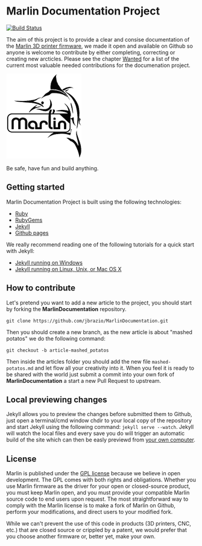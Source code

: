# Marlin Documentation Project

[![Build Status](https://travis-ci.org/jbrazio/MarlinDocumentation.svg?branch=master)](https://travis-ci.org/jbrazio/MarlinDocumentation)

The aim of this project is to provide a clear and consise documentation of the [Marlin 3D printer firmware](https://github.com/MarlinFirmware/Marlin), we made it open and available on Github so anyone is welcome to contribute by either completing, correcting or creating new arcticles. Please see the chapter [Wanted](#wanted) for a list of the current most valuable needed contributions for the documenation project.

![Marlin logo](assets/images/logo/marlin/small.png)

Be safe, have fun and build anything.

## Getting started

Marlin Documentation Project is built using the following technologies:
- [Ruby](https://www.ruby-lang.org/en/downloads/)
- [RubyGems](https://rubygems.org/pages/download)
- [Jekyll](https://jekyllrb.com/)
- [Github pages](https://pages.github.com/)

We really recommend reading one of the following tutorials for a quick start with Jekyll:
- [Jekyll running on Windows](http://jekyll-windows.juthilo.com/)
- [Jekyll running on Linux, Unix, or Mac OS X](https://jekyllrb.com/docs/installation/)

## How to contribute

Let's pretend you want to add a new article to the project, you should start by forking the **MarlinDocumentation** repository.

```
git clone https://github.com/jbrazio/MarlinDocumentation.git
```

Then you should create a new branch, as the new article is about "mashed potatos" we do the following command:
```
git checkout -b article-mashed_potatos
```

Then inside the articles folder you should add the new file `mashed-potatos.md` and let flow all your creativity into it.
When you feel it is ready to be shared with the world just submit a commit into your own fork of **MarlinDocumentation** a start a new Pull Request to upstream.

## Local previewing changes

Jekyll allows you to preview the changes before submitted them to Github, just open a terminal/cmd window chdir to your local copy of the repository and start Jekyll using the following command: `jekyll serve --watch`.
Jekyll will watch the local files and every save you do will trigger an automatic build of the site which can then be easly previewd from [your own computer](http://localhost:4000/).

## License

Marlin is published under the [GPL license](/LICENSE) because we believe in open development. The GPL comes with both rights and obligations. Whether you use Marlin firmware as the driver for your open or closed-source product, you must keep Marlin open, and you must provide your compatible Marlin source code to end users upon request. The most straightforward way to comply with the Marlin license is to make a fork of Marlin on Github, perform your modifications, and direct users to your modified fork.

While we can't prevent the use of this code in products (3D printers, CNC, etc.) that are closed source or crippled by a patent, we would prefer that you choose another firmware or, better yet, make your own.
